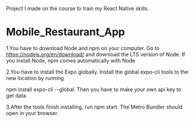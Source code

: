 Project I made on the course to train my React Native skills. 


# Mobile_Restaurant_App

1.You have to download Node and npm on your computer. Go to https://nodejs.org/en/download/ and download the LTS version of Node.
If you install Node, npm comes automatically with Node

2.You have to install the Expo globally. Install the global expo-cli tools to the new location by running 

npm install expo-cli --global. Then you have to make your own api key to get data.

3.After the tools finish installing, run npm start. The Metro Bundler should open in your browser.

